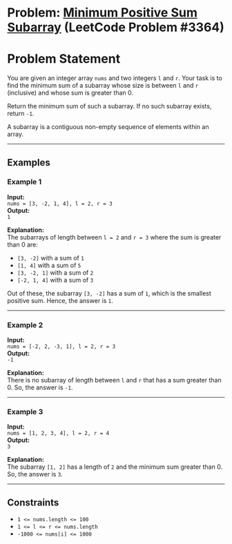 # Problem: [Minimum Positive Sum Subarray](https://leetcode.com/problems/minimum-positive-sum-subarray/description/) (LeetCode Problem #3364)

# Problem Statement

You are given an integer array `nums` and two integers `l` and `r`. Your task is to find the minimum sum of a subarray whose size is between `l` and `r` (inclusive) and whose sum is greater than 0.

Return the minimum sum of such a subarray. If no such subarray exists, return `-1`.

A subarray is a contiguous non-empty sequence of elements within an array.

---

## Examples

### Example 1
**Input:**  
`nums = [3, -2, 1, 4], l = 2, r = 3`  
**Output:**  
`1`

**Explanation:**  
The subarrays of length between `l = 2` and `r = 3` where the sum is greater than 0 are:
- `[3, -2]` with a sum of `1`
- `[1, 4]` with a sum of `5`
- `[3, -2, 1]` with a sum of `2`
- `[-2, 1, 4]` with a sum of `3`

Out of these, the subarray `[3, -2]` has a sum of `1`, which is the smallest positive sum. Hence, the answer is `1`.

---

### Example 2
**Input:**  
`nums = [-2, 2, -3, 1], l = 2, r = 3`  
**Output:**  
`-1`

**Explanation:**  
There is no subarray of length between `l` and `r` that has a sum greater than 0. So, the answer is `-1`.

---

### Example 3
**Input:**  
`nums = [1, 2, 3, 4], l = 2, r = 4`  
**Output:**  
`3`

**Explanation:**  
The subarray `[1, 2]` has a length of `2` and the minimum sum greater than 0. So, the answer is `3`.

---

## Constraints

- `1 <= nums.length <= 100`
- `1 <= l <= r <= nums.length`
- `-1000 <= nums[i] <= 1000`


